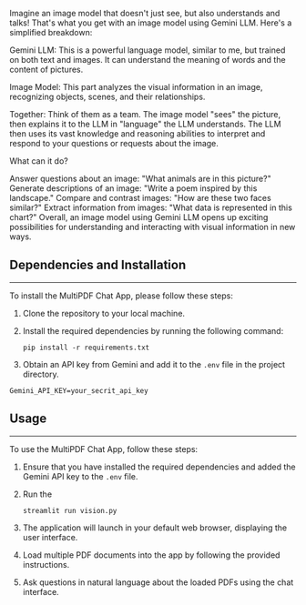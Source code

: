 
Imagine an image model that doesn't just see, but also understands and talks! That's what you get with an image model using Gemini LLM. Here's a simplified breakdown:

Gemini LLM: This is a powerful language model, similar to me, but trained on both text and images. It can understand the meaning of words and the content of pictures.

Image Model: This part analyzes the visual information in an image, recognizing objects, scenes, and their relationships.

Together: Think of them as a team. The image model "sees" the picture, then explains it to the LLM in "language" the LLM understands. The LLM then uses its vast knowledge and reasoning abilities to interpret and respond to your questions or requests about the image.

What can it do?

Answer questions about an image: "What animals are in this picture?"
Generate descriptions of an image: "Write a poem inspired by this landscape."
Compare and contrast images: "How are these two faces similar?"
Extract information from images: "What data is represented in this chart?"
Overall, an image model using Gemini LLM opens up exciting possibilities for understanding and interacting with visual information in new ways.


## Dependencies and Installation
----------------------------
To install the MultiPDF Chat App, please follow these steps:

1. Clone the repository to your local machine.

2. Install the required dependencies by running the following command:
   ```
   pip install -r requirements.txt
   ```

3. Obtain an API key from Gemini  and add it to the `.env` file in the project directory.
```commandline
Gemini_API_KEY=your_secrit_api_key
```

## Usage
-----
To use the MultiPDF Chat App, follow these steps:

1. Ensure that you have installed the required dependencies and added the Gemini API key to the `.env` file.

2. Run the 
   ```
   streamlit run vision.py
   ```

3. The application will launch in your default web browser, displaying the user interface.

4. Load multiple PDF documents into the app by following the provided instructions.

5. Ask questions in natural language about the loaded PDFs using the chat interface.


